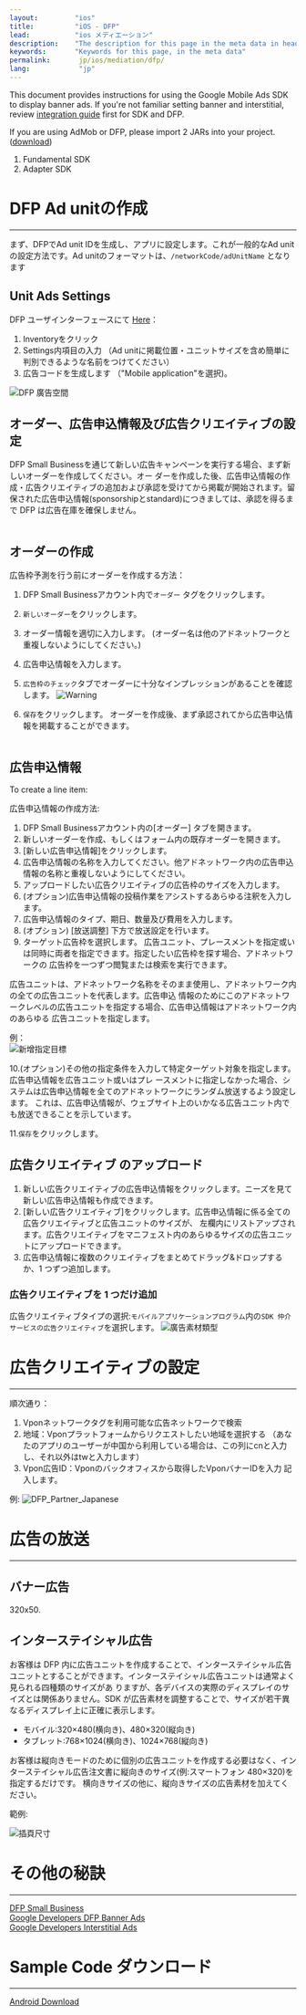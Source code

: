 ```yaml
---
layout:         "ios"
title:          "iOS - DFP"
lead:           "ios メディエーション"
description:    "The description for this page in the meta data in header."
keywords:       "Keywords for this page, in the meta data"
permalink:       jp/ios/mediation/dfp/
lang:            "jp"
---
```

This document provides instructions for using the Google Mobile Ads SDK to display banner ads. If you're not familiar setting banner and interstitial, review [integration guide] first for SDK and DFP.

If you are using AdMob or DFP, please import 2 JARs into your project. ([download][1])

1. Fundamental SDK
2. Adapter SDK


# DFP Ad unitの作成
---
まず、DFPでAd unit IDを生成し、アプリに設定します。これが一般的なAd unitの設定方法です。Ad unitのフォーマットは、`/networkCode/adUnitName` となります


## Unit Ads Settings
DFP ユーザインターフェースにて [Here]：

1. Inventoryをクリック
2. Settings内項目の入力 （Ad unitに掲載位置・ユニットサイズを含め簡単に判別できるような名前をつけてください）
3. 広告コードを生成します （"Mobile application"を選択)。

![DFP 廣告空間]

## オーダー、広告申込情報及び広告クリエイティブの設定
DFP Small Businessを通じて新しい広告キャンペーンを実行する場合、まず新しいオーダーを作成してください。オー ダーを作成した後、広告申込情報の作成・広告クリエイティブの追加および承認を受けてから掲載が開始されます。留保された広告申込情報(sponsorshipとstandard)につきましては、承認を得るまで DFP は広告在庫を確保しません。 <br><br>

## オーダーの作成
広告枠予測を行う前にオーダーを作成する方法：

1. DFP Small Businessアカウント内で`オーダー` タグをクリックします。
2. `新しいオーダー`をクリックします。
3. オーダー情報を適切に入力します。
(オーダー名は他のアドネットワークと重複しないようにしてください。)
4. 広告申込情報を入力します。
5. `広告枠のチェック`タブでオーダーに十分なインプレッションがあることを確認します。
![Warning]

6. `保存`をクリックします。
オーダーを作成後、まず承認されてから広告申込情報を掲載することができます。
<br><br>

## 広告申込情報
To create a line item:

広告申込情報の作成方法:
1. DFP Small Businessアカウント内の[オーダー] タブを開きます。
2. 新しいオーダーを作成、もしくはフォーム内の既存オーダーを開きます。
3. [新しい広告申込情報]をクリックします。
4. 広告申込情報の名称を入力してください。他アドネットワーク内の広告申込情報の名称と重複しないようにしてください。
5. アップロードしたい広告クリエイティブの広告枠のサイズを入力します。
6. (オプション)広告申込情報の投稿作業をアシストするあらゆる注釈を入力します。
7. 広告申込情報のタイプ、期日、数量及び費用を入力します。
8. (オプション) [放送調整] 下方で放送設定を行います。
9. ターゲット広告枠を選択します。
広告ユニット、プレースメントを指定或いは同時に両者を指定できます。指定したい広告枠を探す場合、アドネットワークの 広告枠を一つずつ閲覧または検索を実行できます。

広告ユニットは、アドネットワーク名称をそのまま使用し、アドネットワーク内の全ての広告ユニットを代表します。広告申込 情報のためにこのアドネットワークレベルの広告ユニットを指定する場合、広告申込情報はアドネットワーク内のあらゆる 広告ユニットを指定します。

例：<br>
![新增指定目標]

10.(オプション)その他の指定条件を入力して特定ターゲット対象を指定します。広告申込情報を広告ユニット或いはプレ ースメントに指定しなかった場合、システムは広告申込情報を全てのアドネットワークにランダム放送するよう設定します。 これは、広告申込情報が、ウェブサイト上のいかなる広告ユニット内でも放送できることを示しています。

11.`保存`をクリックします。

## 広告クリエイティブ のアップロード

1. 新しい広告クリエイティブの広告申込情報をクリックします。ニーズを見て新しい広告申込情報も作成できます。
2. [新しい広告クリエイティブ]をクリックします。広告申込情報に係る全ての広告クリエイティブと広告ユニットのサイズが、 左欄内にリストアップされます。広告クリエイティブをマニフェスト内のあらゆるサイズの広告ユニットにアップロードできます。
3. 広告申込情報に複数のクリエイティブをまとめてドラッグ&ドロップするか、1 つずつ追加します。

### 広告クリエイティブを 1 つだけ追加
広告クリエイティブタイプの選択:`モバイルアプリケーションプログラム`内の`SDK 仲介サービスの広告クリエイティブ`を選択します。
![廣告素材類型]

# 広告クリエイティブの設定
---
順次通り：

1. Vponネットワークタグを利用可能な広告ネットワークで検索
2. 地域：Vponプラットフォームからリクエストしたい地域を選択する
（あなたのアプリのユーザーが中国から利用している場合は、この列にcnと入力し、それ以外はtwと入力します）
3. Vpon広告ID：Vponのバックオフィスから取得したVponバナーIDを入力
記入します。

例:
![DFP_Partner_Japanese]



# 広告の放送

---
## バナー広告
320x50.

## インターステイシャル広告
お客様は DFP 内に広告ユニットを作成することで、インターステイシャル広告ユニットとすることができます。インターステイシャル広告ユニットは通常よく見られる四種類のサイズがあ りますが、各デバイスの実際のディスプレイのサイズとは関係ありません。SDK が広告素材を調整することで、サイズが若干異なるディスプレイ上に正確に表示します。

* モバイル:320×480(横向き)、480×320(縦向き)
* タブレット:768×1024(横向き)、1024×768(縦向き)

お客様は縦向きモードのために個別の広告ユニットを作成する必要はなく、インターステイシャル広告注文書に縦向きのサイズ(例:スマートフォン 480×320)を指定するだけです。 横向きサイズの他に、縦向きサイズの広告素材を加えてください。

範例:

![插頁尺寸]






# その他の秘訣
---
[DFP Small Business](https://support.google.com/dfp_sb/)<br>
[Google Developers DFP Banner Ads](https://developers.google.com/mobile-ads-sdk/docs/dfp/fundamentals#android)<br>
[Google Developers Interstitial Ads](https://developers.google.com/mobile-ads-sdk/docs/android/doubleclick/#support)

# Sample Code ダウンロード
---
[Android Download][1]

[integration guide]: ../../integration-guide/
[1]: {{site.baseurl}}/jp/android/download/#dfp
[Here]: https://www.google.com/dfp/
[DFP 廣告空間]: {{site.baseurl}}/assets/img/ADUNIT_DFP.png
[DFP_Partner_Japanese]: {{site.baseurl}}/assets/img/DFP_Partner_Japanese.png
[新增指定目標]: {{site.baseurl}}/assets/img/AddTargeting.png
[廣告素材類型]: {{site.baseurl}}/assets/img/SDKMediation.png
[Warning]: {{site.baseurl}}/assets/img/DFP_EN2.png
[插頁尺寸]: {{site.baseurl}}/assets/img/dfp_interstitial.png
